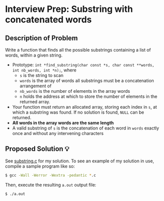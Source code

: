 # Interview Prep: Substring with concatenated words

## Description of Problem

Write a function that finds all the possible substrings containing a list of words, within a given string.

* Prototype: `int *find_substring(char const *s, char const **words, int nb_words, int *n);`, where
    * `s` is the string to scan
    * `words` is the array of words all substrings must be a concatenation arrangement of
    * `nb_words` is the number of elements in the array words
    * `n` holds the address at which to store the number of elements in the returned array.
* Your function must return an allocated array, storing each index in `s`, at which a substring was found. If no solution is found, `NULL` can be returned.
* **All words in the array words are the same length**
* A valid substring of `s` is the concatenation of each word in `words` exactly once and without any intervening characters


## Proposed Solution 💡

See [substring.c](substring.c) for my solution. To see an example of my solution in use, compile a sample program like so:
```bash
$ gcc -Wall -Werror -Wextra -pedantic *.c
```
Then, execute the resulting `a.out` output file:
```bash
$ ./a.out
```
